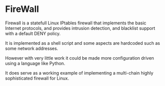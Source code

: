 # FireWall

Firewall is a statefull Linux IPtables firewall that implements the basic Internet
protocols, and provides intrusion detection, and blacklist support with a default
DENY policy.

It is implemented as a shell script and some aspects are hardcoded such as some network
addresses.

However with very little work it could be made more configuration driven using a language
like Python.

It does serve as a working example of implementing a multi-chain highly sophisticated firewall
for Linux.

